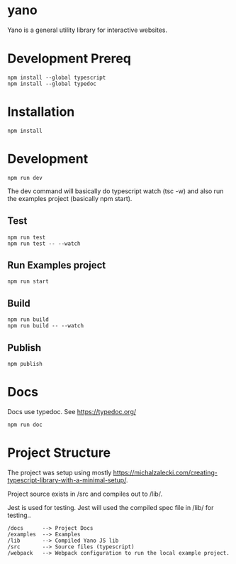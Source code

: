 # yano

Yano is a general utility library for interactive websites.




# Development Prereq

```
npm install --global typescript
npm install --global typedoc
```


# Installation
```
npm install
```

# Development
```
npm run dev
```

The dev command will basically do typescript watch (tsc -w)
and also run the examples project (basically npm start).


## Test
```
npm run test
npm run test -- --watch

```

## Run Examples project
```
npm run start
```



## Build

```
npm run build
npm run build -- --watch
```


## Publish
```
npm publish
```


# Docs
Docs use typedoc.  See https://typedoc.org/
```
npm run doc
```

# Project Structure
The project was setup using mostly
https://michalzalecki.com/creating-typescript-library-with-a-minimal-setup/.

Project source exists in /src and compiles out to /lib/.

Jest is used for testing.  Jest will used the compiled spec file in /lib/
for testing..


```
/docs      --> Project Docs
/examples  --> Examples
/lib       --> Compiled Yano JS lib
/src       --> Source files (typescript)
/webpack   --> Webpack configuration to run the local example project.
```



